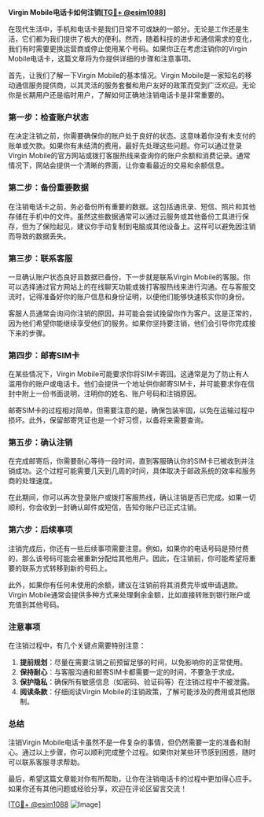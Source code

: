 **Virgin Mobile电话卡如何注销[[TG💪+ @esim1088](https://t.me/s/esim1088)]**

在现代生活中，手机和电话卡是我们日常不可或缺的一部分。无论是工作还是生活，它们都为我们提供了极大的便利。然而，随着科技的进步和通信需求的变化，我们有时需要更换运营商或停止使用某个号码。如果你正在考虑注销你的Virgin Mobile电话卡，这篇文章将为你提供详细的步骤和注意事项。

首先，让我们了解一下Virgin Mobile的基本情况。Virgin Mobile是一家知名的移动通信服务提供商，以其灵活的服务套餐和用户友好的政策而受到广泛欢迎。无论你是长期用户还是临时用户，了解如何正确地注销电话卡是非常重要的。

### **第一步：检查账户状态**
在决定注销之前，你需要确保你的账户处于良好的状态。这意味着你没有未支付的账单或欠款。如果你有未结清的费用，最好先处理这些问题。你可以通过登录Virgin Mobile的官方网站或拨打客服热线来查询你的账户余额和消费记录。通常情况下，网站会提供一个清晰的界面，让你查看最近的交易和余额信息。

### **第二步：备份重要数据**
在注销电话卡之前，务必备份所有重要的数据。这包括通讯录、短信、照片和其他存储在手机中的文件。虽然这些数据通常可以通过云服务或其他备份工具进行保存，但为了保险起见，建议你手动复制到电脑或其他设备上。这样可以避免因注销而导致的数据丢失。

### **第三步：联系客服**
一旦确认账户状态良好且数据已备份，下一步就是联系Virgin Mobile的客服。你可以选择通过官方网站上的在线聊天功能或拨打客服热线来进行沟通。在与客服交流时，记得准备好你的账户信息和身份证明，以便他们能够快速核实你的身份。

客服人员通常会询问你注销的原因，并可能会尝试挽留你作为客户。这是正常的，因为他们希望你能继续享受他们的服务。如果你坚持要注销，他们会引导你完成接下来的步骤。

### **第四步：邮寄SIM卡**
在某些情况下，Virgin Mobile可能要求你将SIM卡寄回。这通常是为了防止有人滥用你的账户或电话卡。他们会提供一个地址供你邮寄SIM卡，并可能要求你在信封中附上一份书面说明，注明你的姓名、账户号码和注销原因。

邮寄SIM卡的过程相对简单，但需要注意的是，确保包装牢固，以免在运输过程中损坏。此外，保留邮寄凭证也是一个好习惯，以备将来需要查询。

### **第五步：确认注销**
在完成邮寄后，你需要耐心等待一段时间，直到客服确认你的SIM卡已被收到并注销成功。这个过程可能需要几天到几周的时间，具体取决于邮政系统的效率和服务商的处理速度。

在此期间，你可以再次登录账户或拨打客服热线，确认注销是否已完成。如果一切顺利，你会收到一封确认邮件或短信，告知你账户已正式注销。

### **第六步：后续事项**
注销完成后，你还有一些后续事项需要注意。例如，如果你的电话号码是预付费的，那么该号码可能会被重新分配给其他用户。因此，在注销前，你可能希望将重要的联系方式转移到新的号码上。

此外，如果你有任何未使用的余额，建议在注销前将其消费完毕或申请退款。Virgin Mobile通常会提供多种方式来处理剩余金额，比如直接转账到银行账户或充值到其他号码。

### **注意事项**
在注销过程中，有几个关键点需要特别注意：

1. **提前规划**：尽量在需要注销之前预留足够的时间，以免影响你的正常使用。
2. **保持耐心**：与客服沟通和邮寄SIM卡都需要一定的时间，不要急于求成。
3. **保护隐私**：确保所有敏感信息（如密码、验证码等）在注销过程中不被泄露。
4. **阅读条款**：仔细阅读Virgin Mobile的注销政策，了解可能涉及的费用或其他限制。

### **总结**
注销Virgin Mobile电话卡虽然不是一件复杂的事情，但仍然需要一定的准备和耐心。通过以上步骤，你可以顺利完成整个过程。如果你对某些环节感到困惑，随时可以联系客服寻求帮助。

最后，希望这篇文章能对你有所帮助，让你在注销电话卡的过程中更加得心应手。如果你还有其他问题或经验分享，欢迎在评论区留言交流！

[[TG💪+ @esim1088](https://t.me/s/esim1088) ![Image](https://i.postimg.cc/4NQfJmqS/Snipaste-2025-05-13-00-14-12.png)]